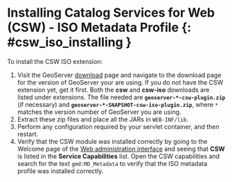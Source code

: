 # Installing Catalog Services for Web (CSW) - ISO Metadata Profile {: #csw_iso_installing }

To install the CSW ISO extension:

1.  Visit the GeoServer [download](https://geoserver.org/download) page and navigate to the download page for the version of GeoServer your are using. If you do not have the CSW extension yet, get it first. Both the **csw** and **csw-iso** downloads are listed under extensions. The file needed are **`geoserver-*-csw-plugin.zip`** (if necessary) and **`geoserver-*-SNAPSHOT-csw-iso-plugin.zip`**, where `*` matches the version number of GeoServer you are using.
2.  Extract these zip files and place all the JARs in `WEB-INF/lib`.
3.  Perform any configuration required by your servlet container, and then restart.
4.  Verify that the CSW module was installed correctly by going to the Welcome page of the [Web administration interface](../../webadmin/index.md) and seeing that **CSW** is listed in the **Service Capabilities** list. Open the CSW capabilities and search for the text ``gmd:MD_Metadata`` to verify that the ISO metadata profile was installed correctly.
